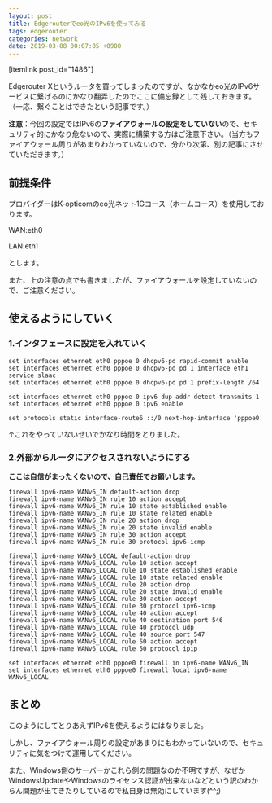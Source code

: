 ```yaml
---
layout: post
title: Edgerouterでeo光のIPv6を使ってみる
tags: edgerouter
categories: network
date: 2019-03-08 00:07:05 +0900
---
```


\[itemlink post_id="1486"\]

Edgerouter Xというルータを買ってしまったのですが、なかなかeo光のIPv6サービスに繋げるのにかなり翻弄したのでここに備忘録として残しておきます。（一応、繋ぐことはできたという記事です。）

**注意**：今回の設定ではIPv6の**ファイアウォールの設定をしていない**ので、セキュリティ的にかなり危ないので、実際に構築する方はご注意下さい。（当方もファイアウォール周りがあまりわかっていないので、分かり次第、別の記事にさせていただきます。）

前提条件
----

プロバイダーはK-opticomのeo光ネット1Gコース（ホームコース）を使用しております。

WAN:eth0

LAN:eth1

とします。

また、上の注意の点でも書きましたが、ファイアウォールを設定していないので、ご注意ください。

使えるようにしていく
----------

### 1.インタフェースに設定を入れていく

    set interfaces ethernet eth0 pppoe 0 dhcpv6-pd rapid-commit enable
    set interfaces ethernet eth0 pppoe 0 dhcpv6-pd pd 1 interface eth1 service slaac
    set interfaces ethernet eth0 pppoe 0 dhcpv6-pd pd 1 prefix-length /64

    set interfaces ethernet eth0 pppoe 0 ipv6 dup-addr-detect-transmits 1
    set interfaces ethernet eth0 pppoe 0 ipv6 enable

    set protocols static interface-route6 ::/0 next-hop-interface 'pppoe0'

↑これをやっていないせいでかなり時間をとりました。

### 2.外部からルータにアクセスされないようにする

**ここは自信がまったくないので、自己責任でお願いします。**

    firewall ipv6-name WANv6_IN default-action drop
    firewall ipv6-name WANv6_IN rule 10 action accept
    firewall ipv6-name WANv6_IN rule 10 state established enable
    firewall ipv6-name WANv6_IN rule 10 state related enable
    firewall ipv6-name WANv6_IN rule 20 action drop
    firewall ipv6-name WANv6_IN rule 20 state invalid enable
    firewall ipv6-name WANv6_IN rule 30 action accept
    firewall ipv6-name WANv6_IN rule 30 protocol ipv6-icmp

    firewall ipv6-name WANv6_LOCAL default-action drop
    firewall ipv6-name WANv6_LOCAL rule 10 action accept
    firewall ipv6-name WANv6_LOCAL rule 10 state established enable
    firewall ipv6-name WANv6_LOCAL rule 10 state related enable
    firewall ipv6-name WANv6_LOCAL rule 20 action drop
    firewall ipv6-name WANv6_LOCAL rule 20 state invalid enable
    firewall ipv6-name WANv6_LOCAL rule 30 action accept
    firewall ipv6-name WANv6_LOCAL rule 30 protocol ipv6-icmp
    firewall ipv6-name WANv6_LOCAL rule 40 action accept
    firewall ipv6-name WANv6_LOCAL rule 40 destination port 546
    firewall ipv6-name WANv6_LOCAL rule 40 protocol udp
    firewall ipv6-name WANv6_LOCAL rule 40 source port 547
    firewall ipv6-name WANv6_LOCAL rule 50 action accept
    firewall ipv6-name WANv6_LOCAL rule 50 protocol ipip

    set interfaces ethernet eth0 pppoe0 firewall in ipv6-name WANv6_IN
    set interfaces ethernet eth0 pppoe0 firewall local ipv6-name WANv6_LOCAL

まとめ
---

このようにしてとりあえずIPv6を使えるようにはなりました。

しかし、ファイアウォール周りの設定があまりにもわかっていないので、セキュリティに気をつけて運用してください。

また、Windows側のサーバーかこれら側の問題なのか不明ですが、なぜかWindowsUpdateやWindowsのライセンス認証が出来ないなどという訳のわからん問題が出てきたりしているので私自身は無効にしています(^^;)